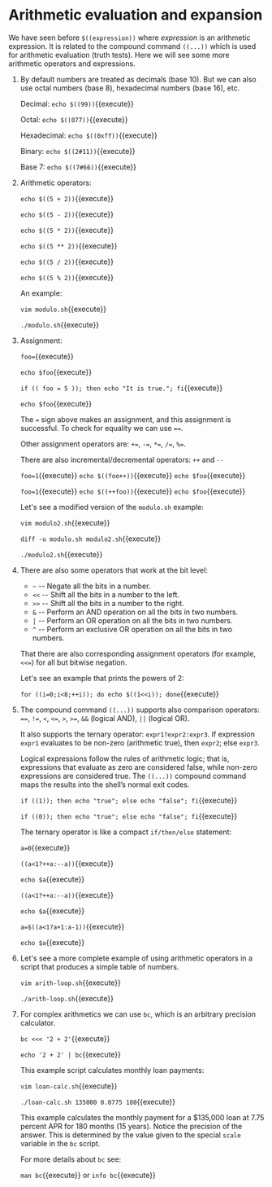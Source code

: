 # Arithmetic evaluation and expansion

We have seen before `$((expression))` where _expression_ is an
arithmetic expression. It is related to the compound command `((...))`
which is used for arithmetic evaluation (truth tests). Here we will
see some more arithmetic operators and expressions.

1. By default numbers are treated as decimals (base 10). But we can
   also use octal numbers (base 8), hexadecimal numbers (base 16), etc.
   
   Decimal: `echo $((99))`{{execute}}
   
   Octal: `echo $((077))`{{execute}}
   
   Hexadecimal: `echo $((0xff))`{{execute}}
   
   Binary: `echo $((2#11))`{{execute}}

   Base 7: `echo $((7#66))`{{execute}}

2. Arithmetic operators:

   `echo $((5 + 2))`{{execute}}

   `echo $((5 - 2))`{{execute}}

   `echo $((5 * 2))`{{execute}}

   `echo $((5 ** 2))`{{execute}}

   `echo $((5 / 2))`{{execute}}

   `echo $((5 % 2))`{{execute}}
   
   An example:
   
   `vim modulo.sh`{{execute}}
   
   `./modulo.sh`{{execute}}

3. Assignment:

   `foo=`{{execute}}
   
   `echo $foo`{{execute}}
   
   `if (( foo = 5 )); then echo "It is true."; fi`{{execute}}
   
   `echo $foo`{{execute}}

   The `=` sign above makes an assignment, and this assignment is
   successful. To check for equality we can use `==`.
   
   Other assignment operators are: `+=`, `-=`, `*=`, `/=`, `%=`.
   
   There are also incremental/decremental operators: `++` and `--`
   
   `foo=1`{{execute}} `echo $((foo++))`{{execute}} `echo $foo`{{execute}}

   `foo=1`{{execute}} `echo $((++foo))`{{execute}} `echo $foo`{{execute}}

   Let's see a modified version of the `modulo.sh` example:
   
   `vim modulo2.sh`{{execute}}
   
   `diff -u modulo.sh modulo2.sh`{{execute}}

   `./modulo2.sh`{{execute}}

4. There are also some operators that work at the bit level:

   - `~` -- Negate all the bits in a number.
   - `<<` -- Shift all the bits in a number to the left.
   - `>>` -- Shift all the bits in a number to the right.
   - `&` -- Perform an AND operation on all the bits in two numbers.
   - `|` -- Perform an OR operation on all the bits in two numbers.
   - `^` -- Perform an exclusive OR operation on all the bits in two
     numbers.
	 
   That there are also corresponding assignment operators (for
   example, `<<=`) for all but bitwise negation.
   
   Let's see an example that prints the powers of 2:
   
   `for ((i=0;i<8;++i)); do echo $((1<<i)); done`{{execute}}
   
5. The compound command `((...))` supports also comparison operators:
   `==`, `!=`, `<`, `<=`, `>`, `>=`, `&&` (logical AND), `||` (logical
   OR).
   
   It also supports the ternary operator: `expr1?expr2:expr3`.  If
   expression `expr1` evaluates to be non-zero (arithmetic true), then
   `expr2`; else `expr3`.

   Logical expressions follow the rules of arithmetic logic; that is,
   expressions that evaluate as zero are considered false, while
   non-zero expressions are considered true. The `((...))` compound
   command maps the results into the shell’s normal exit codes.
   
   `if ((1)); then echo "true"; else echo "false"; fi`{{execute}}
   
   `if ((0)); then echo "true"; else echo "false"; fi`{{execute}}
   
   The ternary operator is like a compact `if/then/else` statement:
   
   `a=0`{{execute}}
   
   `((a<1?++a:--a))`{{execute}}
   
   `echo $a`{{execute}}
   
   `((a<1?++a:--a))`{{execute}}
   
   `echo $a`{{execute}}
   
   `a=$((a<1?a+1:a-1))`{{execute}}

   `echo $a`{{execute}}
   
6. Let's see a more complete example of using arithmetic operators in
   a script that produces a simple table of numbers.
   
   `vim arith-loop.sh`{{execute}}
   
   `./arith-loop.sh`{{execute}}

7. For complex arithmetics we can use `bc`, which is an arbitrary
   precision calculator.

   `bc <<< '2 + 2'`{{execute}}
   
   `echo '2 + 2' | bc`{{execute}}
   
   This example script calculates monthly loan payments:
   
   `vim loan-calc.sh`{{execute}}
   
   `./loan-calc.sh 135000 0.0775 180`{{execute}}
   
   This example calculates the monthly payment for a $135,000 loan at
   7.75 percent APR for 180 months (15 years). Notice the precision of
   the answer. This is determined by the value given to the special
   `scale` variable in the `bc` script.
   
   For more details about `bc` see:
   
   `man bc`{{execute}} or `info bc`{{execute}}
